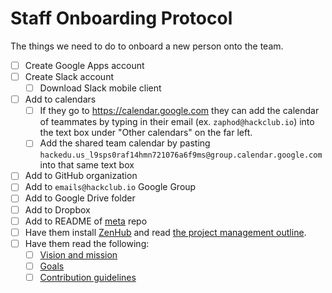 # Staff Onboarding Protocol

The things we need to do to onboard a new person onto the team.

- [ ] Create Google Apps account
- [ ] Create Slack account
  - [ ] Download Slack mobile client
- [ ] Add to calendars
  - [ ] If they go to https://calendar.google.com they can add the calendar of
    teammates by typing in their email (ex. `zaphod@hackclub.io`) into the
    text box under "Other calendars" on the far left.
  - [ ] Add the shared team calendar by pasting
    `hackedu.us_l9sps0raf14hmn721076a6f9ms@group.calendar.google.com` into that
    same text box
- [ ] Add to GitHub organization
- [ ] Add to `emails@hackclub.io` Google Group
- [ ] Add to Google Drive folder
- [ ] Add to Dropbox
- [ ] Add to README of [meta](https://github.com/hackclub/meta) repo
- [ ] Have them install [ZenHub](https://www.zenhub.io/) and read
  [the project management outline](README.md#project-management).
- [ ] Have them read the following:
  - [ ] [Vision and mission](README.md#vision-and-mission)
  - [ ] [Goals](GOALS.md)
  - [ ] [Contribution guidelines](https://github.com/hackclub/hackclub/blob/master/CONTRIBUTING.md)
